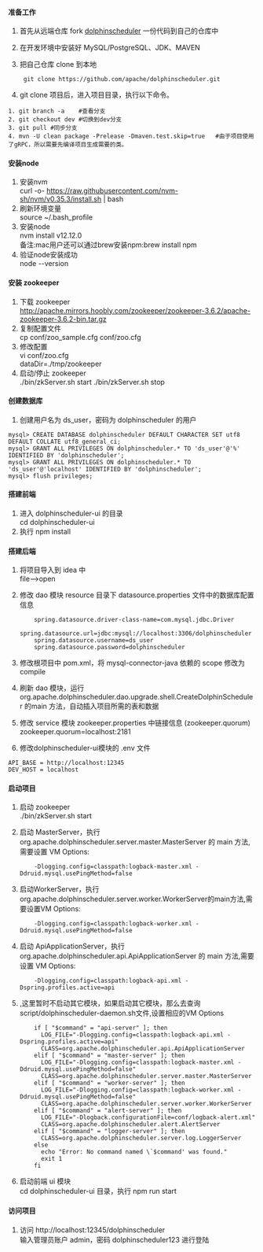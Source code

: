 #### 准备工作

1. 首先从远端仓库 fork [dolphinscheduler](https://github.com/apache/dolphinscheduler) 一份代码到自己的仓库中

2. 在开发环境中安装好 MySQL/PostgreSQL、JDK、MAVEN

3. 把自己仓库 clone 到本地

     ` git clone https://github.com/apache/dolphinscheduler.git`

4. git clone 项目后，进入项目目录，执行以下命令。

```
1. git branch -a    #查看分支
2. git checkout dev #切换到dev分支
3. git pull #同步分支
4. mvn -U clean package -Prelease -Dmaven.test.skip=true   #由于项目使用了gRPC，所以需要先编译项目生成需要的类。
```

#### 安装node

1. 安装nvm  
     curl -o- https://raw.githubusercontent.com/nvm-sh/nvm/v0.35.3/install.sh | bash
2. 刷新环境变量  
     source ~/.bash_profile
3. 安装node  
     nvm install v12.12.0  
     备注:mac用户还可以通过brew安装npm:brew install npm
4. 验证node安装成功  
     node --version  



#### 安装 zookeeper

1. 下载 zookeeper  
     http://apache.mirrors.hoobly.com/zookeeper/zookeeper-3.6.2/apache-zookeeper-3.6.2-bin.tar.gz
2. 复制配置文件  
     cp conf/zoo_sample.cfg conf/zoo.cfg
3. 修改配置  
     vi conf/zoo.cfg  
     dataDir=./tmp/zookeeper
4. 启动/停止 zookeeper  
     ./bin/zkServer.sh start
     ./bin/zkServer.sh stop

#### 创建数据库

1. 创建用户名为 ds_user，密码为 dolphinscheduler 的用户  

```
mysql> CREATE DATABASE dolphinscheduler DEFAULT CHARACTER SET utf8 DEFAULT COLLATE utf8_general_ci;
mysql> GRANT ALL PRIVILEGES ON dolphinscheduler.* TO 'ds_user'@'%' IDENTIFIED BY 'dolphinscheduler';
mysql> GRANT ALL PRIVILEGES ON dolphinscheduler.* TO 'ds_user'@'localhost' IDENTIFIED BY 'dolphinscheduler';
mysql> flush privileges;

```

#### 搭建前端

1. 进入 dolphinscheduler-ui 的目录  
     cd dolphinscheduler-ui
2. 执行 npm install  


#### 搭建后端

1. 将项目导入到 idea 中  
     file-->open

2. 修改 dao 模块 resource 目录下 datasource.properties 文件中的数据库配置信息      

     ```
         spring.datasource.driver-class-name=com.mysql.jdbc.Driver
         spring.datasource.url=jdbc:mysql://localhost:3306/dolphinscheduler
         spring.datasource.username=ds_user
         spring.datasource.password=dolphinscheduler  
     ```

3. 修改根项目中 pom.xml，将 mysql-connector-java 依赖的 scope 修改为 compile  

4. 刷新 dao 模块，运行 org.apache.dolphinscheduler.dao.upgrade.shell.CreateDolphinScheduler 的main 方法，自动插入项目所需的表和数据  

5. 修改 service 模块 zookeeper.properties 中链接信息 (zookeeper.quorum)    
     zookeeper.quorum=localhost:2181

6. 修改dolphinscheduler-ui模块的 .env 文件  

```
API_BASE = http://localhost:12345
DEV_HOST = localhost
```

#### 启动项目

1. 启动 zookeeper   
     ./bin/zkServer.sh start

2. 启动 MasterServer，执行 org.apache.dolphinscheduler.server.master.MasterServer 的 main 方法,需要设置 VM Options:  

     ```
         -Dlogging.config=classpath:logback-master.xml -Ddruid.mysql.usePingMethod=false
     ```

3. 启动WorkerServer，执行org.apache.dolphinscheduler.server.worker.WorkerServer的main方法,需要设置VM Options:  

     ```
         -Dlogging.config=classpath:logback-worker.xml -Ddruid.mysql.usePingMethod=false
     ```

4. 启动 ApiApplicationServer，执行 org.apache.dolphinscheduler.api.ApiApplicationServer 的 main 方法,需要设置 VM Options:   

     ```
         -Dlogging.config=classpath:logback-api.xml -Dspring.profiles.active=api
     ```

5. ,这里暂时不启动其它模块，如果启动其它模块，那么去查询script/dolphinscheduler-daemon.sh文件,设置相应的VM Options  

     ```
         if [ "$command" = "api-server" ]; then
           LOG_FILE="-Dlogging.config=classpath:logback-api.xml -Dspring.profiles.active=api"
           CLASS=org.apache.dolphinscheduler.api.ApiApplicationServer
         elif [ "$command" = "master-server" ]; then
           LOG_FILE="-Dlogging.config=classpath:logback-master.xml -Ddruid.mysql.usePingMethod=false"
           CLASS=org.apache.dolphinscheduler.server.master.MasterServer
         elif [ "$command" = "worker-server" ]; then
           LOG_FILE="-Dlogging.config=classpath:logback-worker.xml -Ddruid.mysql.usePingMethod=false"
           CLASS=org.apache.dolphinscheduler.server.worker.WorkerServer
         elif [ "$command" = "alert-server" ]; then
           LOG_FILE="-Dlogback.configurationFile=conf/logback-alert.xml"
           CLASS=org.apache.dolphinscheduler.alert.AlertServer
         elif [ "$command" = "logger-server" ]; then
           CLASS=org.apache.dolphinscheduler.server.log.LoggerServer
         else
           echo "Error: No command named \`$command' was found."
           exit 1
         fi
     ```

6. 启动前端 ui 模块  
     cd dolphinscheduler-ui 目录，执行 npm run start

#### 访问项目

1. 访问 http://localhost:12345/dolphinscheduler  
     输入管理员账户 admin，密码 dolphinscheduler123 进行登陆
